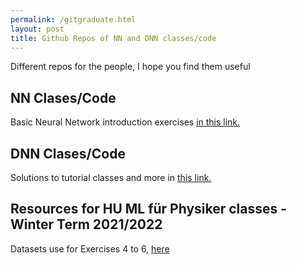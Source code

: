 ```yaml
---
permalink: /gitgraduate.html
layout: post
title: Github Repos of NN and DNN classes/code
---
```


Different repos for the people, I hope you find them useful

## NN Clases/Code

Basic Neural Network introduction exercises  [in this link.](https://github.com/astrocronopio/NN_IB)

## DNN Clases/Code

Solutions to tutorial classes and more in [this link.](https://github.com/astrocronopio/DNN_IB)

## Resources for HU ML für Physiker classes - Winter Term 2021/2022

Datasets use for Exercises 4 to 6,  [here](https://github.com/astrocronopio/datasets)